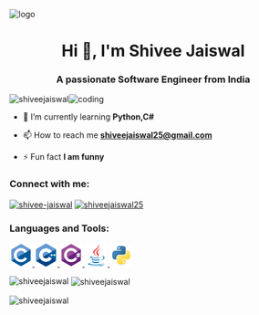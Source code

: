 ![logo](https://github.com/shiveejaiswal/shiveejaiswal/blob/main/Blue%20And%20White%20Banner%20(1).png)
<h1 align="center">Hi 👋, I'm Shivee Jaiswal</h1>
<h3 align="center">A passionate Software Engineer from India</h3>
<img align="right" alt="coding" width="400" src="https://cdn.dribbble.com/users/17707/screenshots/2413754/rrr.gif">

<p align="left"> <img src="https://komarev.com/ghpvc/?username=shiveejaiswal&label=Profile%20views&color=0e75b6&style=flat" alt="shiveejaiswal" /> </p>

- 🌱 I’m currently learning **Python,C#**

- 📫 How to reach me **shiveejaiswal25@gmail.com**

- ⚡ Fun fact **I am funny**

<h3 align="left">Connect with me:</h3>
<p align="left">
<a href="https://linkedin.com/in/shivee-jaiswal" target="blank"><img align="center" src="https://raw.githubusercontent.com/rahuldkjain/github-profile-readme-generator/master/src/images/icons/Social/linked-in-alt.svg" alt="shivee-jaiswal" height="30" width="40" /></a>
<a href="https://instagram.com/shiveejaiswal25" target="blank"><img align="center" src="https://raw.githubusercontent.com/rahuldkjain/github-profile-readme-generator/master/src/images/icons/Social/instagram.svg" alt="shiveejaiswal25" height="30" width="40" /></a>
</p>

<h3 align="left">Languages and Tools:</h3>
<p align="left"> <a href="https://www.cprogramming.com/" target="_blank" rel="noreferrer"> <img src="https://raw.githubusercontent.com/devicons/devicon/master/icons/c/c-original.svg" alt="c" width="40" height="40"/> </a> <a href="https://www.w3schools.com/cpp/" target="_blank" rel="noreferrer"> <img src="https://raw.githubusercontent.com/devicons/devicon/master/icons/cplusplus/cplusplus-original.svg" alt="cplusplus" width="40" height="40"/> </a> <a href="https://www.w3schools.com/cs/" target="_blank" rel="noreferrer"> <img src="https://raw.githubusercontent.com/devicons/devicon/master/icons/csharp/csharp-original.svg" alt="csharp" width="40" height="40"/> </a> <a href="https://www.java.com" target="_blank" rel="noreferrer"> <img src="https://raw.githubusercontent.com/devicons/devicon/master/icons/java/java-original.svg" alt="java" width="40" height="40"/> </a> <a href="https://www.python.org" target="_blank" rel="noreferrer"> <img src="https://raw.githubusercontent.com/devicons/devicon/master/icons/python/python-original.svg" alt="python" width="40" height="40"/> </a> </p>

<p><img align="left" src="https://github-readme-stats.vercel.app/api/top-langs?username=shiveejaiswal&show_icons=true&locale=en&layout=compact" alt="shiveejaiswal" /></p>

<p>&nbsp;<img align="center" src="https://github-readme-stats.vercel.app/api?username=shiveejaiswal&show_icons=true&locale=en" alt="shiveejaiswal" /></p>

<p><img align="center" src="https://github-readme-streak-stats.herokuapp.com/?user=shiveejaiswal&" alt="shiveejaiswal" /></p>
